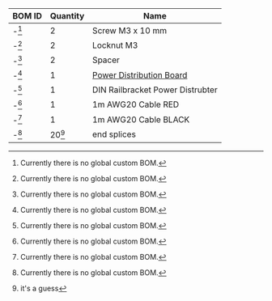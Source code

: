 | BOM ID | Quantity | Name | 
| --- | --- | --- | 
| -[^1]   | 2 | Screw M3 x 10 mm |
| -[^1]   | 2 | Locknut M3 |
| -[^1]   | 2 | Spacer | 
| -[^1]   | 1 | [Power Distribution Board](https://www.amazon.de/-/en/gp/product/B0814B5P5M/ref=ppx_yo_dt_b_asin_title_o02_s00?ie=UTF8&psc=1) | 
| -[^1]   | 1 | DIN Railbracket Power Distrubter | 
| -[^1]   | 1 | 1m AWG20 Cable RED | 
| -[^1]   | 1 | 1m AWG20 Cable BLACK | 
| -[^1]   | 20[^2] | end splices |



[^1]: Currently there is no global custom BOM. 
[^2]: it's a guess

